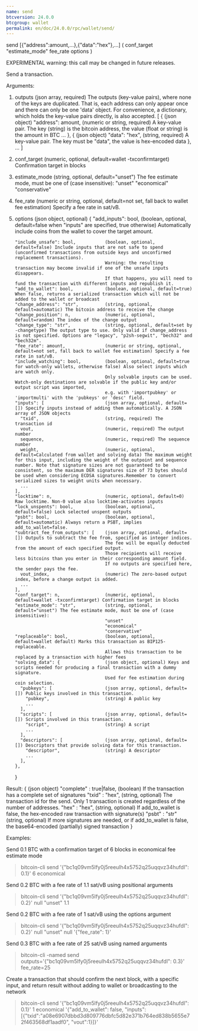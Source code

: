 ```yaml
---
name: send
btcversion: 24.0.0
btcgroup: wallet
permalink: en/doc/24.0.0/rpc/wallet/send/
---
```


send [{"address":amount,...},{"data":"hex"},...] ( conf_target "estimate_mode" fee_rate options )

EXPERIMENTAL warning: this call may be changed in future releases.

Send a transaction.

Arguments:
1. outputs                               (json array, required) The outputs (key-value pairs), where none of the keys are duplicated.
                                         That is, each address can only appear once and there can only be one 'data' object.
                                         For convenience, a dictionary, which holds the key-value pairs directly, is also accepted.
     [
       {                                 (json object)
         "address": amount,              (numeric or string, required) A key-value pair. The key (string) is the bitcoin address, the value (float or string) is the amount in BTC
         ...
       },
       {                                 (json object)
         "data": "hex",                  (string, required) A key-value pair. The key must be "data", the value is hex-encoded data
       },
       ...
     ]
2. conf_target                           (numeric, optional, default=wallet -txconfirmtarget) Confirmation target in blocks
3. estimate_mode                         (string, optional, default="unset") The fee estimate mode, must be one of (case insensitive):
                                         "unset"
                                         "economical"
                                         "conservative"
4. fee_rate                              (numeric or string, optional, default=not set, fall back to wallet fee estimation) Specify a fee rate in sat/vB.
5. options                               (json object, optional)
     {
       "add_inputs": bool,               (boolean, optional, default=false when "inputs" are specified, true otherwise) Automatically include coins from the wallet to cover the target amount.
                                         
       "include_unsafe": bool,           (boolean, optional, default=false) Include inputs that are not safe to spend (unconfirmed transactions from outside keys and unconfirmed replacement transactions).
                                         Warning: the resulting transaction may become invalid if one of the unsafe inputs disappears.
                                         If that happens, you will need to fund the transaction with different inputs and republish it.
       "add_to_wallet": bool,            (boolean, optional, default=true) When false, returns a serialized transaction which will not be added to the wallet or broadcast
       "change_address": "str",          (string, optional, default=automatic) The bitcoin address to receive the change
       "change_position": n,             (numeric, optional, default=random) The index of the change output
       "change_type": "str",             (string, optional, default=set by -changetype) The output type to use. Only valid if change_address is not specified. Options are "legacy", "p2sh-segwit", "bech32" and "bech32m".
       "fee_rate": amount,               (numeric or string, optional, default=not set, fall back to wallet fee estimation) Specify a fee rate in sat/vB.
       "include_watching": bool,         (boolean, optional, default=true for watch-only wallets, otherwise false) Also select inputs which are watch only.
                                         Only solvable inputs can be used. Watch-only destinations are solvable if the public key and/or output script was imported,
                                         e.g. with 'importpubkey' or 'importmulti' with the 'pubkeys' or 'desc' field.
       "inputs": [                       (json array, optional, default=[]) Specify inputs instead of adding them automatically. A JSON array of JSON objects
         "txid",                         (string, required) The transaction id
         vout,                           (numeric, required) The output number
         sequence,                       (numeric, required) The sequence number
         weight,                         (numeric, optional, default=Calculated from wallet and solving data) The maximum weight for this input, including the weight of the outpoint and sequence number. Note that signature sizes are not guaranteed to be consistent, so the maximum DER signatures size of 73 bytes should be used when considering ECDSA signatures.Remember to convert serialized sizes to weight units when necessary.
         ...
       ],
       "locktime": n,                    (numeric, optional, default=0) Raw locktime. Non-0 value also locktime-activates inputs
       "lock_unspents": bool,            (boolean, optional, default=false) Lock selected unspent outputs
       "psbt": bool,                     (boolean, optional, default=automatic) Always return a PSBT, implies add_to_wallet=false.
       "subtract_fee_from_outputs": [    (json array, optional, default=[]) Outputs to subtract the fee from, specified as integer indices.
                                         The fee will be equally deducted from the amount of each specified output.
                                         Those recipients will receive less bitcoins than you enter in their corresponding amount field.
                                         If no outputs are specified here, the sender pays the fee.
         vout_index,                     (numeric) The zero-based output index, before a change output is added.
         ...
       ],
       "conf_target": n,                 (numeric, optional, default=wallet -txconfirmtarget) Confirmation target in blocks
       "estimate_mode": "str",           (string, optional, default="unset") The fee estimate mode, must be one of (case insensitive):
                                         "unset"
                                         "economical"
                                         "conservative"
       "replaceable": bool,              (boolean, optional, default=wallet default) Marks this transaction as BIP125-replaceable.
                                         Allows this transaction to be replaced by a transaction with higher fees
       "solving_data": {                 (json object, optional) Keys and scripts needed for producing a final transaction with a dummy signature.
                                         Used for fee estimation during coin selection.
         "pubkeys": [                    (json array, optional, default=[]) Public keys involved in this transaction.
           "pubkey",                     (string) A public key
           ...
         ],
         "scripts": [                    (json array, optional, default=[]) Scripts involved in this transaction.
           "script",                     (string) A script
           ...
         ],
         "descriptors": [                (json array, optional, default=[]) Descriptors that provide solving data for this transaction.
           "descriptor",                 (string) A descriptor
           ...
         ],
       },
     }

Result:
{                             (json object)
  "complete" : true|false,    (boolean) If the transaction has a complete set of signatures
  "txid" : "hex",             (string, optional) The transaction id for the send. Only 1 transaction is created regardless of the number of addresses.
  "hex" : "hex",              (string, optional) If add_to_wallet is false, the hex-encoded raw transaction with signature(s)
  "psbt" : "str"              (string, optional) If more signatures are needed, or if add_to_wallet is false, the base64-encoded (partially) signed transaction
}

Examples:

Send 0.1 BTC with a confirmation target of 6 blocks in economical fee estimate mode
> bitcoin-cli send '{"bc1q09vm5lfy0j5reeulh4x5752q25uqqvz34hufdl": 0.1}' 6 economical

Send 0.2 BTC with a fee rate of 1.1 sat/vB using positional arguments
> bitcoin-cli send '{"bc1q09vm5lfy0j5reeulh4x5752q25uqqvz34hufdl": 0.2}' null "unset" 1.1

Send 0.2 BTC with a fee rate of 1 sat/vB using the options argument
> bitcoin-cli send '{"bc1q09vm5lfy0j5reeulh4x5752q25uqqvz34hufdl": 0.2}' null "unset" null '{"fee_rate": 1}'

Send 0.3 BTC with a fee rate of 25 sat/vB using named arguments
> bitcoin-cli -named send outputs='{"bc1q09vm5lfy0j5reeulh4x5752q25uqqvz34hufdl": 0.3}' fee_rate=25

Create a transaction that should confirm the next block, with a specific input, and return result without adding to wallet or broadcasting to the network
> bitcoin-cli send '{"bc1q09vm5lfy0j5reeulh4x5752q25uqqvz34hufdl": 0.1}' 1 economical '{"add_to_wallet": false, "inputs": [{"txid":"a08e6907dbbd3d809776dbfc5d82e371b764ed838b5655e72f463568df1aadf0", "vout":1}]}'


